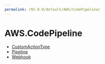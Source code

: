```yaml
---
permalink: /92.0.0/default/AWS/CodePipeline/
---
```


# AWS.CodePipeline



* [CustomActionType](CustomActionType.md)
* [Pipeline](Pipeline.md)
* [Webhook](Webhook.md)